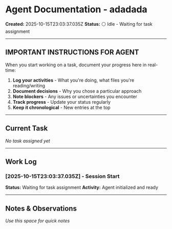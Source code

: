 # Agent Documentation - adadada

**Created:** 2025-10-15T23:03:37.035Z
**Status:** ⚪ Idle - Waiting for task assignment

---

## IMPORTANT INSTRUCTIONS FOR AGENT

When you start working on a task, document your progress here in real-time:

1. **Log your activities** - What you're doing, what files you're reading/writing
2. **Document decisions** - Why you chose a particular approach
3. **Note blockers** - Any issues or uncertainties you encounter
4. **Track progress** - Update your status regularly
5. **Keep it chronological** - New entries at the top

---

## Current Task

*No task assigned yet*

---

## Work Log

### [2025-10-15T23:03:37.035Z] - Session Start
**Status:** Waiting for task assignment
**Activity:** Agent initialized and ready

---

## Notes & Observations

*Use this space for quick notes*
